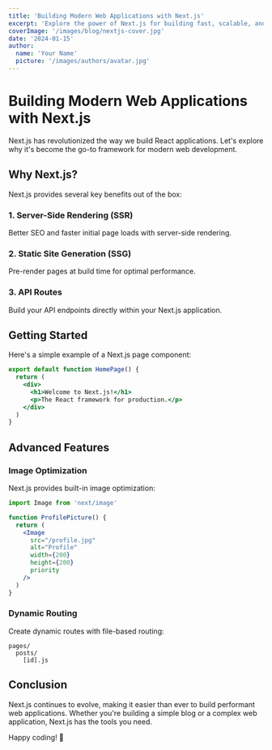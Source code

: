 ```yaml
---
title: 'Building Modern Web Applications with Next.js'
excerpt: 'Explore the power of Next.js for building fast, scalable, and SEO-friendly web applications.'
coverImage: '/images/blog/nextjs-cover.jpg'
date: '2024-01-15'
author:
  name: 'Your Name'
  picture: '/images/authors/avatar.jpg'
---
```


# Building Modern Web Applications with Next.js

Next.js has revolutionized the way we build React applications. Let's explore why it's become the go-to framework for modern web development.

## Why Next.js?

Next.js provides several key benefits out of the box:

### 1. Server-Side Rendering (SSR)
Better SEO and faster initial page loads with server-side rendering.

### 2. Static Site Generation (SSG)
Pre-render pages at build time for optimal performance.

### 3. API Routes
Build your API endpoints directly within your Next.js application.

## Getting Started

Here's a simple example of a Next.js page component:

```jsx
export default function HomePage() {
  return (
    <div>
      <h1>Welcome to Next.js!</h1>
      <p>The React framework for production.</p>
    </div>
  )
}
```

## Advanced Features

### Image Optimization

Next.js provides built-in image optimization:

```jsx
import Image from 'next/image'

function ProfilePicture() {
  return (
    <Image
      src="/profile.jpg"
      alt="Profile"
      width={200}
      height={200}
      priority
    />
  )
}
```

### Dynamic Routing

Create dynamic routes with file-based routing:

```
pages/
  posts/
    [id].js
```

## Conclusion

Next.js continues to evolve, making it easier than ever to build performant web applications. Whether you're building a simple blog or a complex web application, Next.js has the tools you need.

Happy coding! 🚀